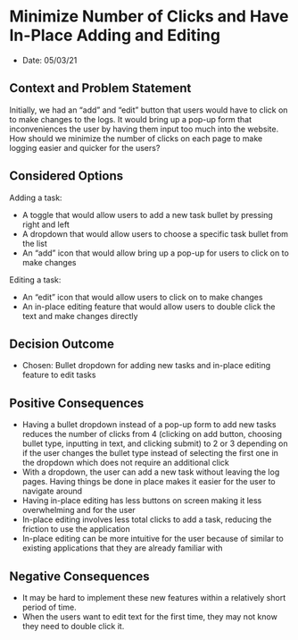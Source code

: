 # Minimize Number of Clicks and Have In-Place Adding and Editing 

* Date: 05/03/21

## Context and Problem Statement
Initially, we had an “add” and “edit” button that users would have to click on to make changes to the logs. It would bring up a pop-up form that inconveniences the user by having them input too much into the website. How should we minimize the number of clicks on each page to make logging easier and quicker for the users?

## Considered Options
Adding a task:
* A toggle that would allow users to add a new task bullet by pressing right and left
* A dropdown that would allow users to choose a specific task bullet from the list
* An “add” icon that would allow bring up a pop-up for users to click on to make changes

Editing a task:
* An “edit” icon that would allow users to click on to make changes
* An in-place editing feature that would allow users to double click the text and make changes directly

## Decision Outcome
* Chosen: Bullet dropdown for adding new tasks and in-place editing feature to edit tasks

## Positive Consequences
* Having a bullet dropdown instead of a pop-up form to add new tasks reduces the number of clicks from 4 (clicking on add button, choosing bullet type, inputting in text, and clicking submit) to 2 or 3 depending on if the user changes the bullet type instead of selecting the first one in the dropdown which does not require an additional click
* With a dropdown, the user can add a new task without leaving the log pages. Having things be done in place makes it easier for the user to navigate around
* Having in-place editing has less buttons on screen making it less overwhelming and for the user
* In-place editing involves less total clicks to add a task, reducing the friction to use the application
* In-place editing can be more intuitive for the user because of similar to existing applications that they are already familiar with

## Negative Consequences
* It may be hard to implement these new features within a relatively short period of time. 
* When the users want to edit text for the first time, they may not know they need to double click it.
